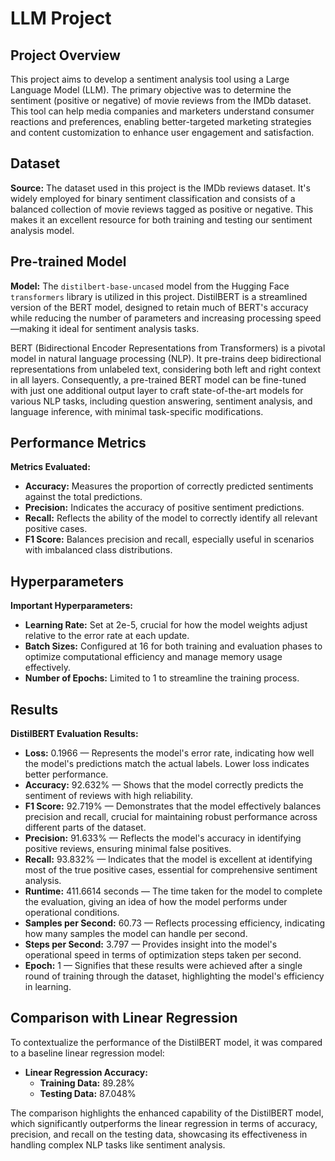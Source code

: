 # LLM Project

## Project Overview
This project aims to develop a sentiment analysis tool using a Large Language Model (LLM). The primary objective was to determine the sentiment (positive or negative) of movie reviews from the IMDb dataset. This tool can help media companies and marketers understand consumer reactions and preferences, enabling better-targeted marketing strategies and content customization to enhance user engagement and satisfaction.

## Dataset
**Source:** The dataset used in this project is the IMDb reviews dataset. It's widely employed for binary sentiment classification and consists of a balanced collection of movie reviews tagged as positive or negative. This makes it an excellent resource for both training and testing our sentiment analysis model.

## Pre-trained Model
**Model:** The `distilbert-base-uncased` model from the Hugging Face `transformers` library is utilized in this project. DistilBERT is a streamlined version of the BERT model, designed to retain much of BERT's accuracy while reducing the number of parameters and increasing processing speed—making it ideal for sentiment analysis tasks.

BERT (Bidirectional Encoder Representations from Transformers) is a pivotal model in natural language processing (NLP). It pre-trains deep bidirectional representations from unlabeled text, considering both left and right context in all layers. Consequently, a pre-trained BERT model can be fine-tuned with just one additional output layer to craft state-of-the-art models for various NLP tasks, including question answering, sentiment analysis, and language inference, with minimal task-specific modifications.

## Performance Metrics
**Metrics Evaluated:**
- **Accuracy:** Measures the proportion of correctly predicted sentiments against the total predictions.
- **Precision:** Indicates the accuracy of positive sentiment predictions.
- **Recall:** Reflects the ability of the model to correctly identify all relevant positive cases.
- **F1 Score:** Balances precision and recall, especially useful in scenarios with imbalanced class distributions.

## Hyperparameters
**Important Hyperparameters:**
- **Learning Rate:** Set at 2e-5, crucial for how the model weights adjust relative to the error rate at each update.
- **Batch Sizes:** Configured at 16 for both training and evaluation phases to optimize computational efficiency and manage memory usage effectively.
- **Number of Epochs:** Limited to 1 to streamline the training process.

## Results
**DistilBERT Evaluation Results:**
- **Loss:** 0.1966
— Represents the model's error rate, indicating how well the model's predictions match the actual labels. Lower loss indicates better performance.
- **Accuracy:** 92.632%
— Shows that the model correctly predicts the sentiment of reviews with high reliability.
- **F1 Score:** 92.719%
— Demonstrates that the model effectively balances precision and recall, crucial for maintaining robust performance across different parts of the dataset.
- **Precision:** 91.633%
— Reflects the model's accuracy in identifying positive reviews, ensuring minimal false positives.
- **Recall:** 93.832%
  — Indicates that the model is excellent at identifying most of the true positive cases, essential for comprehensive sentiment analysis.
- **Runtime:** 411.6614 seconds
  — The time taken for the model to complete the evaluation, giving an idea of how the model performs under operational conditions.
- **Samples per Second:** 60.73
  — Reflects processing efficiency, indicating how many samples the model can handle per second.
- **Steps per Second:** 3.797
   — Provides insight into the model's operational speed in terms of optimization steps taken per second.
- **Epoch:** 1
  — Signifies that these results were achieved after a single round of training through the dataset, highlighting the model's efficiency in learning.


## Comparison with Linear Regression
To contextualize the performance of the DistilBERT model, it was compared to a baseline linear regression model:

- **Linear Regression Accuracy:**
  - **Training Data:** 89.28%
  - **Testing Data:** 87.048%

The comparison highlights the enhanced capability of the DistilBERT model, which significantly outperforms the linear regression in terms of accuracy, precision, and recall on the testing data, showcasing its effectiveness in handling complex NLP tasks like sentiment analysis.
